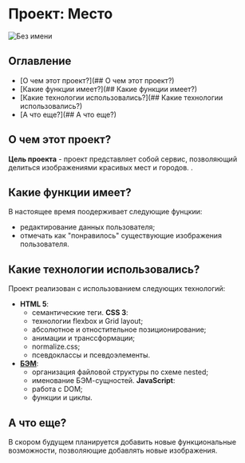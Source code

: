 # Проект: Место
![Без имени](https://user-images.githubusercontent.com/110557132/194109299-1ada497b-7e4a-4e23-92ec-cf59d0d5f663.png)

## Оглавление
- [О чем этот проект?](## О чем этот проект?)
- [Какие функции имеет?](## Какие функции имеет?)
- [Какие технологии использовались?](## Какие технологии использовались?)
- [А что еще?](## А что еще?)

## О чем этот проект?

**Цель проекта** - проект представляет собой сервис, позволяющий делиться изображениями красивых мест и городов. .

## Какие функции имеет?

В настоящее время поодерживает следующие фунцкии:

- редактирование данных пользователя;
- отмечать как "понравилось" существующие изображения пользователя.

## Какие технологии использовались?

Проект реализован с использованием следующих технологий:
- **HTML 5**:
  - семантические теги.
**CSS 3**:
  - технологии flexbox и Grid layout;
  - абсолютное и отностительное позиционирование;
  - анимации и транссформации;
  - normalize.css;
  - псевдоклассы и псевдоэлементы.
- [**БЭМ**]():
  - организация файловой структуры по схеме nested;
  - именование БЭМ-сущностей.
**JavaScript**:
  - работа с DOM;
  - функции и циклы.

## А что еще?

В скором будущем планируется добавить новые функциональные возможности, позволяющие добавлять новые изображения.
